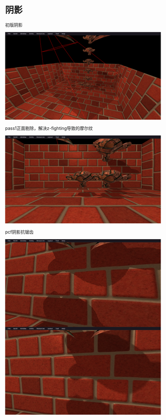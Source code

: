 # 阴影

初版阴影

![Snipaste_2021-10-21_00-41-23](https://raw.githubusercontent.com/zolo-mario/image-host/main/20211021/Snipaste_2021-10-21_00-41-23.1ukj4tev8bgg.png)

pass1正面剔除，解决z-fighting导致的摩尔纹

![Snipaste_2021-10-21_10-44-37](https://raw.githubusercontent.com/zolo-mario/image-host/main/20211021/Snipaste_2021-10-21_10-44-37.75p2j1ezn9c.png)

pcf阴影抗锯齿

![102111023519_0Snipaste_2021-10-21_10-59-03](https://raw.githubusercontent.com/zolo-mario/image-host/main/20211021/102111023519_0Snipaste_2021-10-21_10-59-03.78fd4oeqcts0.png)
